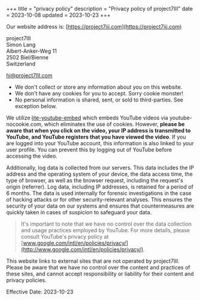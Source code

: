 +++
title = "privacy policy"
description = "Privacy policy of project7III"
date = 2023-10-08
updated = 2023-10-23
+++

Our website address is: [https://project7iii.com](https://project7iii.com)

project7III  
Simon Lang  
Albert-Anker-Weg 11  
2502 Biel/Bienne  
Switzerland

[hi@project7III.com](mailto:hi@project7iii.com)

- We don't collect or store any information about you on this website.
- We don't have any cookies for you to accept. Sorry cookie monster!
- No personal information is shared, sent, or sold to third-parties. See exception below.

We utilize [lite-youtube-embed](https://github.com/paulirish/lite-youtube-embed) which embeds YouTube videos via youtube-nocookie.com, which eliminates the use of cookies. However, **please be aware that when you click on the video, your IP address is transmitted to YouTube, and YouTube registers that you have viewed the video**. If you are logged into your YouTube account, this information is also linked to your user profile. You can prevent this by logging out of YouTube before accessing the video.

Additionally, log data is collected from our servers. This data includes the IP address and the operating system of your device, the data access time, the type of browser, as well as the browser request, including the request's origin (referrer). Log data, including IP addresses, is retained for a period of 6 months. The data is used internally for forensic investigations in the case of hacking attacks or for other security-relevant analyses. This ensures the security of your data on our systems and ensures that countermeasures are quickly taken in cases of suspicion to safeguard your data.

>It's important to note that we have no control over the data collection and usage practices employed by YouTube. For more details, please consult YouTube's privacy policy at [www.google.com/intl/en/policies/privacy/](http://www.google.com/intl/en/policies/privacy/).

This website links to external sites that are not operated by project7III. Please be aware that we have no control over the content and practices of these sites, and cannot accept responsibility or liability for their content and privacy policies.


Effective Date: 2023-10-23
